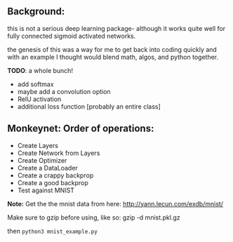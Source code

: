 ## Background:
this is not a serious deep learning package- although it works quite well for
fully connected sigmoid activated networks.

the genesis of this was a way for me to get back into coding quickly and with
an example I thought would blend math, algos, and python together.

**TODO**: a whole bunch!
- add softmax
- maybe add a convolution option
- RelU activation
- additional loss function [probably an entire class]

## Monkeynet: Order of operations:
- Create Layers
- Create Network from Layers
- Create Optimizer
- Create a DataLoader
- Create a crappy backprop
- Create a good backprop
- Test against MNIST

**Note:**
Get the the mnist data from here:
http://yann.lecun.com/exdb/mnist/    

Make sure to gzip before using, like so:
gzip -d mnist.pkl.gz

then <code>python3 mnist_example.py</code>